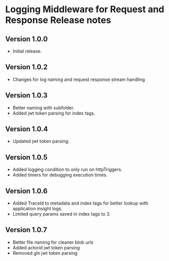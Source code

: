 # Logging Middleware for Request and Response Release notes

## Version 1.0.0

- Initial release.

## Version 1.0.2

- Changes for log naming and request response stream handling

## Version 1.0.3

- Better naming with subfolder. 
- Added jwt token parsing for index tags.

## Version 1.0.4

- Updated jwt token parsing.

## Version 1.0.5

- Added logging condition to only run on httpTriggers. 
- Added timers for debugging execution times.

## Version 1.0.6

- Added TraceId to metadata and index tags for better lookup with application insight logs.
- Limited query params saved in index tags to 3.

## Version 1.0.7

- Better file naming for cleaner blob urls
- Added actorid jwt token parsing
- Removed gln jwt token parsing